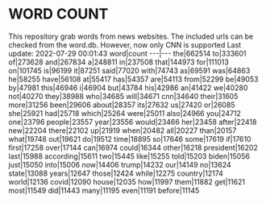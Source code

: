 # WORD COUNT
This repository grab words from news websites. The included urls can be checked from the word.db.
However, now only CNN is supported
Last update: 2022-07-29 00:01:43
word|count
---|---
the|662514
to|333601
of|273628
and|267834
a|248811
in|237508
that|144973
for|111013
on|101745
is|96199
it|87251
said|77020
with|74743
as|69591
was|64863
he|58255
have|56108
at|55417
has|54357
are|54113
from|52299
be|49053
by|47981
this|46946
i|46904
but|43784
his|42986
an|41422
we|40280
not|40270
they|38988
who|34685
will|34671
cnn|34640
their|31605
more|31256
been|29606
about|28357
its|27632
us|27420
or|26085
she|25921
had|25718
which|25264
were|25011
also|24966
you|24712
one|23796
people|23557
year|23556
would|23466
her|23458
after|22418
new|22204
there|22102
up|21919
when|20482
all|20227
than|20157
what|19748
out|19621
do|19512
time|18895
so|17646
some|17619
if|17610
first|17258
over|17144
can|16974
could|16344
other|16218
president|16202
last|15988
according|15611
two|15445
like|15255
told|15203
biden|15056
just|15050
into|15006
now|14406
trump|14232
our|14149
no|13624
state|13088
years|12647
those|12424
while|12275
country|12174
world|12136
covid|12090
house|12035
how|11997
them|11882
get|11621
most|11549
did|11443
many|11195
even|11191
before|11145
